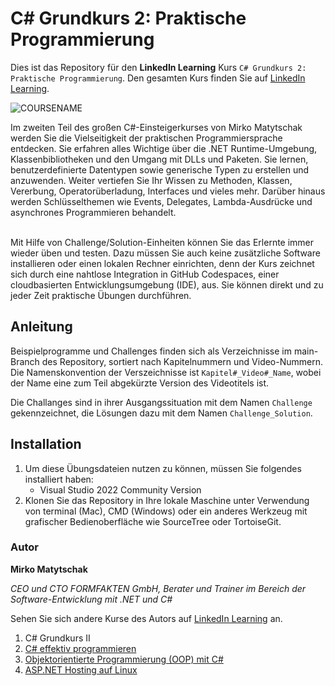# C# Grundkurs 2: Praktische Programmierung

Dies ist das Repository für den **LinkedIn Learning** Kurs `C# Grundkurs 2: Praktische Programmierung`. Den gesamten Kurs finden Sie auf [LinkedIn Learning][lil-course-url].

![COURSENAME][lil-thumbnail-url] 


Im zweiten Teil des großen C#-Einsteigerkurses von Mirko Matytschak werden Sie die Vielseitigkeit der praktischen Programmiersprache entdecken. Sie erfahren alles Wichtige über die .NET Runtime-Umgebung, Klassenbibliotheken und den Umgang mit DLLs und Paketen. Sie lernen, benutzerdefinierte Datentypen sowie generische Typen zu erstellen und anzuwenden. Weiter vertiefen Sie Ihr Wissen zu Methoden, Klassen, Vererbung, Operatorüberladung, Interfaces und vieles mehr. Darüber hinaus werden Schlüsselthemen wie Events, Delegates, Lambda-Ausdrücke und asynchrones Programmieren behandelt.<br><br>

Mit Hilfe von Challenge/Solution-Einheiten können Sie das Erlernte immer wieder üben und testen. Dazu müssen Sie auch keine zusätzliche Software installieren oder einen lokalen Rechner einrichten, denn der Kurs zeichnet sich durch eine nahtlose Integration in GitHub Codespaces, einer cloudbasierten Entwicklungsumgebung (IDE), aus. Sie können direkt und zu jeder Zeit praktische Übungen durchführen.

## Anleitung

Beispielprogramme und Challenges finden sich als Verzeichnisse im main-Branch des Repository, sortiert nach Kapitelnummern und Video-Nummern. Die Namenskonvention der Verszeichnisse ist `Kapitel#_Video#_Name`, wobei der Name eine zum Teil abgekürzte Version des Videotitels ist.

Die Challanges sind in ihrer Ausgangssituation mit dem Namen `Challenge` gekennzeichnet, die Lösungen dazu mit dem Namen `Challenge_Solution`.

## Installation

1. Um diese Übungsdateien nutzen zu können, müssen Sie folgendes installiert haben:
   - Visual Studio 2022 Community Version
2. Klonen Sie das Repository in Ihre lokale Maschine unter Verwendung von terminal (Mac), CMD (Windows) oder ein anderes Werkzeug mit grafischer Bedienoberfläche wie SourceTree oder TortoiseGit.

### Autor

**Mirko Matytschak**

_CEO und CTO FORMFAKTEN GmbH, Berater und Trainer im Bereich der Software-Entwicklung mit .NET und C#_

Sehen Sie sich andere Kurse des Autors auf [LinkedIn Learning](https://www.linkedin.com/learning/instructors/mirko-matytschak) an.

1. C# Grundkurs II
1. [C# effektiv programmieren](https://www.linkedin.com/learning/c-sharp-effektiv-programmieren-in-den-versionen-6-bis-11/lernen-sie-die-wichtigsten-eigenschaften-die-seit-der-version-5-der-programmiersprache-c-sharp-dazugekommen-si)
1. [Objektorientierte Programmierung (OOP) mit C#](https://www.linkedin.com/learning/objektorientierte-programmierung-oop-mit-c-sharp)
1. [ASP.NET Hosting auf Linux](https://www.linkedin.com/learning/asp-dot-net-hosting-auf-linux)

[lil-course-url]: https://www.linkedin.com/learning/c-sharp-grundkurs-2-praktische-programmierung
[lil-thumbnail-url]: https://media.licdn.com/dms/image/v2/D4E0DAQEVV7y6RanFIg/learning-public-crop_675_1200/B4EZfjxC2bHYAY-/0/1751872974924?e=2147483647&v=beta&t=4p2FYthZhy4DvQWfu154OPTAacuDVVkEd9I_jTqZ5EI

	

